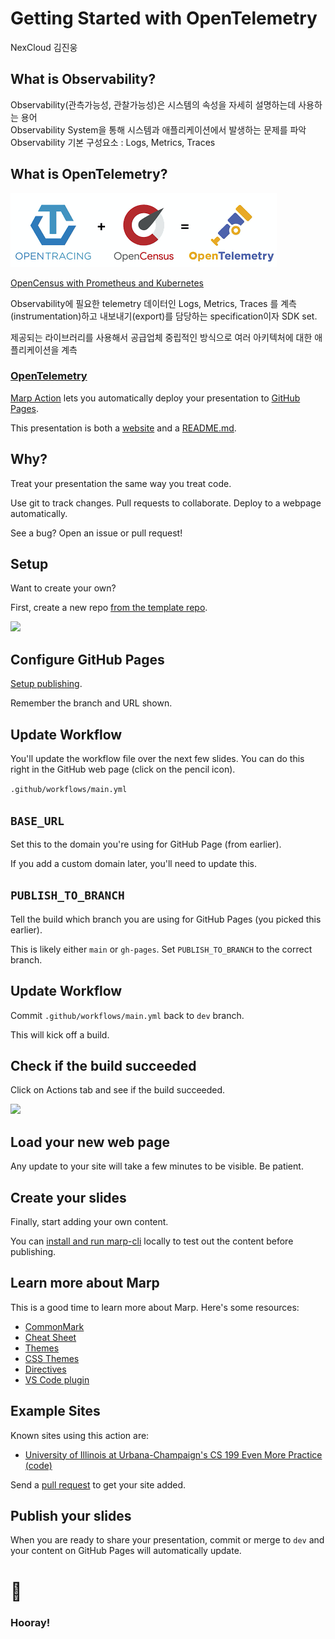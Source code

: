 <!--
theme: gaia
headingDivider: 2 
paginate: true
-->

<!--
_class:
 - lead
 - invert
-->

# Getting Started with OpenTelemetry 

NexCloud 김진웅

## What is Observability?

Observability(관측가능성, 관찰가능성)은 시스템의 속성을 자세히 설명하는데 사용하는 용어  
Observability System을 통해 시스템과 애플리케이션에서 발생하는 문제를 파악  
Observability 기본 구성요소 : Logs, Metrics, Traces 

## What is OpenTelemetry?

![](img/otel.png) 

[OpenCensus with Prometheus and Kubernetes](https://www.slideshare.net/JinwoongKim8/opencensus-with-prometheus-and-kubernetes) 


Observability에 필요한 telemetry 데이터인 Logs, Metrics, Traces 를 계측(instrumentation)하고 내보내기(export)를 담당하는 specification이자 SDK set.

제공되는 라이브러리를 사용해서 공급업체 중립적인 방식으로 여러 아키텍처에 대한 애플리케이션을 계측

### [OpenTelemetry](https://opentelemetry.io/) 


[Marp Action](https://github.com/ralexander-phi/marp-action) lets you automatically deploy your presentation to [GitHub Pages](https://pages.github.com/).

This presentation is both a [website](https://alexsci.com/test-marp-action) and a [README.md](https://github.com/ralexander-phi/test-marp-action/blob/dev/README.md).

## Why?

Treat your presentation the same way you treat code.

Use git to track changes. Pull requests to collaborate. Deploy to a webpage automatically.

See a bug? Open an issue or pull request!

## Setup

Want to create your own?

First, create a new repo [from the template repo](https://github.com/ralexander-phi/test-marp-action).

![](img/use-template.png)

## Configure GitHub Pages

[Setup publishing](https://help.github.com/en/github/working-with-github-pages/configuring-a-publishing-source-for-your-github-pages-site#choosing-a-publishing-source).

Remember the branch and URL shown.

## Update Workflow

You'll update the workflow file over the next few slides. You can do this right in the GitHub web page (click on the pencil icon).

`.github/workflows/main.yml`

## `BASE_URL`

Set this to the domain you're using for GitHub Page (from earlier).

If you add a custom domain later, you'll need to update this.

## `PUBLISH_TO_BRANCH`

Tell the build which branch you are using for GitHub Pages (you picked this earlier).

This is likely either `main` or `gh-pages`. Set `PUBLISH_TO_BRANCH` to the correct branch.

## Update Workflow

Commit `.github/workflows/main.yml` back to `dev` branch.

This will kick off a build.

## Check if the build succeeded

Click on Actions tab and see if the build succeeded.

![](img/click-actions.png)

## Load your new web page

Any update to your site will take a few minutes to be visible. Be patient.

## Create your slides

Finally, start adding your own content.

You can [install and run marp-cli](https://github.com/marp-team/marp-cli/blob/master/README.md) locally to test out the content before publishing.

## Learn more about Marp

This is a good time to learn more about Marp. Here's some resources:

- [CommonMark](https://commonmark.org/)
- [Cheat Sheet](https://commonmark.org/help/)
- [Themes](https://github.com/marp-team/marp-core/tree/master/themes)
- [CSS Themes](https://marpit.marp.app/theme-css)
- [Directives](https://marpit.marp.app/directives)
- [VS Code plugin](https://marketplace.visualstudio.com/items?itemName=marp-team.marp-vscode)

## Example Sites

Known sites using this action are:

- [University of Illinois at Urbana-Champaign's CS 199 Even More Practice](https://cs199emp.netlify.app/) [(code)](https://github.com/harsh183/emp-125)

Send a [pull request](https://github.com/ralexander-phi/test-marp-action) to get your site added.

## Publish your slides

When you are ready to share your presentation, commit or merge to `dev` and your content on GitHub Pages will automatically update.

# 🎉
<!--
_class:
 - lead
 - invert
-->
### Hooray!

